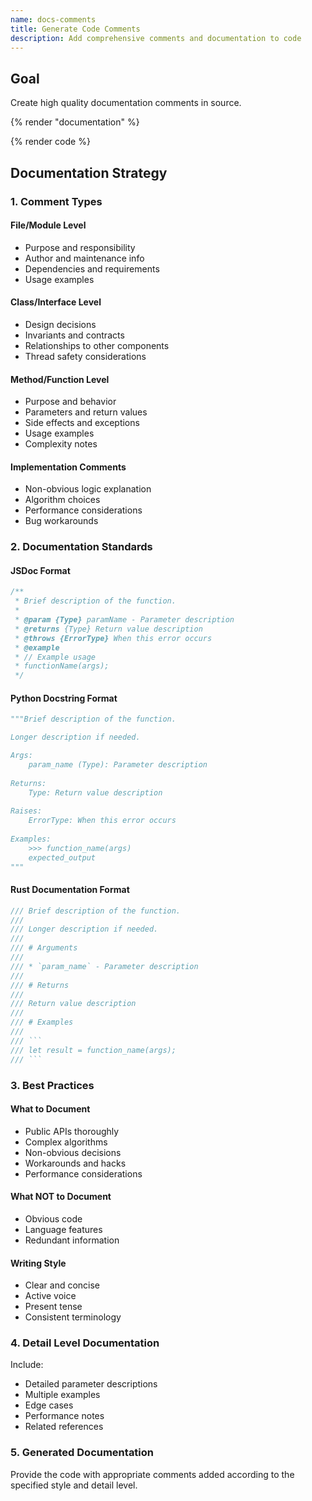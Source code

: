 ```yaml
---
name: docs-comments
title: Generate Code Comments
description: Add comprehensive comments and documentation to code
---
```


## Goal

Create high quality documentation comments in source.


{% render "documentation" %}

{% render code %}

## Documentation Strategy

### 1. Comment Types

#### File/Module Level

- Purpose and responsibility
- Author and maintenance info
- Dependencies and requirements
- Usage examples

#### Class/Interface Level

- Design decisions
- Invariants and contracts
- Relationships to other components
- Thread safety considerations

#### Method/Function Level

- Purpose and behavior
- Parameters and return values
- Side effects and exceptions
- Usage examples
- Complexity notes

#### Implementation Comments

- Non-obvious logic explanation
- Algorithm choices
- Performance considerations
- Bug workarounds

### 2. Documentation Standards

#### JSDoc Format

```javascript
/**
 * Brief description of the function.
 * 
 * @param {Type} paramName - Parameter description
 * @returns {Type} Return value description
 * @throws {ErrorType} When this error occurs
 * @example
 * // Example usage
 * functionName(args);
 */
```

#### Python Docstring Format

```python
"""Brief description of the function.

Longer description if needed.

Args:
    param_name (Type): Parameter description
    
Returns:
    Type: Return value description
    
Raises:
    ErrorType: When this error occurs
    
Examples:
    >>> function_name(args)
    expected_output
"""
```

#### Rust Documentation Format

```rust
/// Brief description of the function.
/// 
/// Longer description if needed.
/// 
/// # Arguments
/// 
/// * `param_name` - Parameter description
/// 
/// # Returns
/// 
/// Return value description
/// 
/// # Examples
/// 
/// ```
/// let result = function_name(args);
/// ```
```

### 3. Best Practices

#### What to Document

- Public APIs thoroughly
- Complex algorithms
- Non-obvious decisions
- Workarounds and hacks
- Performance considerations

#### What NOT to Document

- Obvious code
- Language features
- Redundant information

#### Writing Style

- Clear and concise
- Active voice
- Present tense
- Consistent terminology

### 4. Detail Level Documentation

Include:

- Detailed parameter descriptions
- Multiple examples
- Edge cases
- Performance notes
- Related references

### 5. Generated Documentation

Provide the code with appropriate comments added according to the specified style and detail level.
